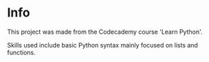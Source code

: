 # Info
This project was made from the Codecademy course 'Learn Python'.

Skills used include basic Python syntax mainly focused on lists and functions.
